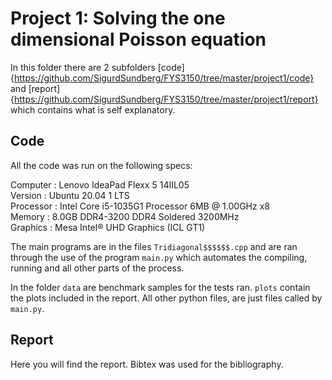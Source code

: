# Project 1: Solving the one dimensional Poisson equation
In this folder there are 2 subfolders [code]{https://github.com/SigurdSundberg/FYS3150/tree/master/project1/code} and [report]{https://github.com/SigurdSundberg/FYS3150/tree/master/project1/report} which contains what is self explanatory.
## Code
All the code was run on the following specs:

Computer  : Lenovo IdeaPad Flexx 5 14IIL05<br />
Version   : Ubuntu 20.04 1 LTS <br />
Processor : Intel Core i5-1035G1 Processor 6MB @ 1.00GHz x8 <br />
Memory    : 8.0GB DDR4-3200 DDR4 Soldered 3200MHz <br />
Graphics  : Mesa Intel® UHD Graphics (ICL GT1) <br />

The main programs are in the files ```Tridiagonal$$$$$$.cpp``` and are ran through the use of the program ```main.py``` which automates the compiling, running and all other parts of the process.

In the folder ```data``` are benchmark samples for the tests ran. 
```plots``` contain the plots included in the report. 
All other python files, are just files called by ```main.py```. 

## Report
Here you will find the report. Bibtex was used for the bibliography. 
